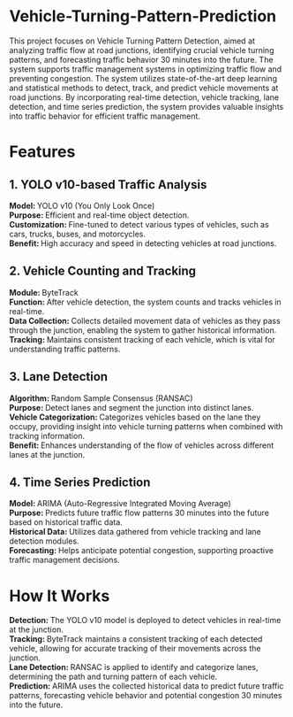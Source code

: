 # Vehicle-Turning-Pattern-Prediction
This project focuses on Vehicle Turning Pattern Detection, aimed at analyzing traffic flow at road junctions, identifying crucial vehicle turning patterns, and forecasting traffic behavior 30 minutes into the future. The system supports traffic management systems in optimizing traffic flow and preventing congestion.
The system utilizes state-of-the-art deep learning and statistical methods to detect, track, and predict vehicle movements at road junctions. By incorporating real-time detection, vehicle tracking, lane detection, and time series prediction, the system provides valuable insights into traffic behavior for efficient traffic management.

# Features
## 1. YOLO v10-based Traffic Analysis
 <b> Model: </b> YOLO v10 (You Only Look Once) <br/>
<b> Purpose: </b> Efficient and real-time object detection. <br/>
<b> Customization: </b> Fine-tuned to detect various types of vehicles, such as cars, trucks, buses, and motorcycles. <br/>
<b> Benefit: </b> High accuracy and speed in detecting vehicles at road junctions. <br/>
## 2. Vehicle Counting and Tracking
<b> Module: </b> ByteTrack <br/>
<b> Function: </b> After vehicle detection, the system counts and tracks vehicles in real-time. <br/>
<b> Data Collection: </b> Collects detailed movement data of vehicles as they pass through the junction, enabling the system to gather historical information. <br/>
<b> Tracking: </b> Maintains consistent tracking of each vehicle, which is vital for understanding traffic patterns. <br/>
## 3. Lane Detection
<b> Algorithm: </b> Random Sample Consensus (RANSAC) <br/>
<b> Purpose: </b> Detect lanes and segment the junction into distinct lanes. <br/>
<b> Vehicle Categorization: </b> Categorizes vehicles based on the lane they occupy, providing insight into vehicle turning patterns when combined with tracking information. <br/>
<b> Benefit: </b> Enhances understanding of the flow of vehicles across different lanes at the junction. <br/>
## 4. Time Series Prediction
<b> Model: </b> ARIMA (Auto-Regressive Integrated Moving Average) <br/>
<b> Purpose: </b> Predicts future traffic flow patterns 30 minutes into the future based on historical traffic data. <br/>
<b> Historical Data: </b> Utilizes data gathered from vehicle tracking and lane detection modules. <br/>
<b> Forecasting: </b> Helps anticipate potential congestion, supporting proactive traffic management decisions. <br/>
# How It Works
<b> Detection: </b> The YOLO v10 model is deployed to detect vehicles in real-time at the junction. <br/>
<b> Tracking:  </b> ByteTrack maintains a consistent tracking of each detected vehicle, allowing for accurate tracking of their movements across the junction. <br/>
<b> Lane Detection: </b> RANSAC is applied to identify and categorize lanes, determining the path and turning pattern of each vehicle. <br/>
<b> Prediction: </b> ARIMA uses the collected historical data to predict future traffic patterns, forecasting vehicle behavior and potential congestion 30 minutes into the future.
